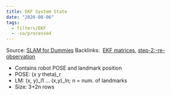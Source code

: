 ```yaml
---
title: EKF System State
date: "2020-08-06"
tags:
  - filters/EKF
  - -sa/processed
---
```


Source: [SLAM for Dummies](slam-for-dummies.md)
Backlinks:  [EKF matrices](ekf-matrices.md), [step-2:-re-observation](step-2-re-observation.md)

*   Contains robot POSE and landmark position
*   POSE: (x y theta)\_r
*   LM: (x, y)\_l1 ... (x,y)\_ln; n = num. of landmarks
*   Size: 3+2n rows

